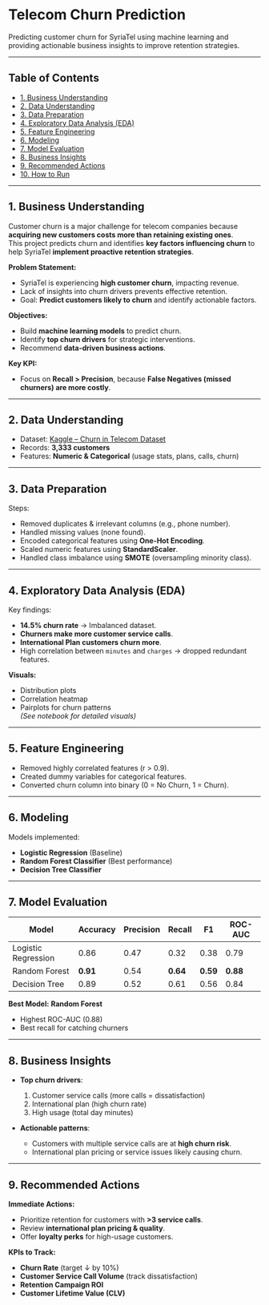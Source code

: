 # Telecom Churn Prediction  

Predicting customer churn for SyriaTel using machine learning and providing actionable business insights to improve retention strategies.

---

## Table of Contents
- [1. Business Understanding](#1-business-understanding)  
- [2. Data Understanding](#2-data-understanding)  
- [3. Data Preparation](#3-data-preparation)  
- [4. Exploratory Data Analysis (EDA)](#4-exploratory-data-analysis-eda)  
- [5. Feature Engineering](#5-feature-engineering)  
- [6. Modeling](#6-modeling)  
- [7. Model Evaluation](#7-model-evaluation)  
- [8. Business Insights](#8-business-insights)  
- [9. Recommended Actions](#9-recommended-actions)  
- [10. How to Run](#10-how-to-run)  

---

## 1. Business Understanding
Customer churn is a major challenge for telecom companies because **acquiring new customers costs more than retaining existing ones**.  
This project predicts churn and identifies **key factors influencing churn** to help SyriaTel **implement proactive retention strategies**.

**Problem Statement:**
- SyriaTel is experiencing **high customer churn**, impacting revenue.
- Lack of insights into churn drivers prevents effective retention.
- Goal: **Predict customers likely to churn** and identify actionable factors.

**Objectives:**
- Build **machine learning models** to predict churn.
- Identify **top churn drivers** for strategic interventions.
- Recommend **data-driven business actions**.

**Key KPI:**
- Focus on **Recall > Precision**, because **False Negatives (missed churners) are more costly**.

---

## 2. Data Understanding
- Dataset: [Kaggle – Churn in Telecom Dataset](https://www.kaggle.com/datasets/becksddf/churn-in-telecoms-dataset)  
- Records: **3,333 customers**  
- Features: **Numeric & Categorical** (usage stats, plans, calls, churn)  

---

## 3. Data Preparation
Steps:
- Removed duplicates & irrelevant columns (e.g., phone number).
- Handled missing values (none found).
- Encoded categorical features using **One-Hot Encoding**.
- Scaled numeric features using **StandardScaler**.
- Handled class imbalance using **SMOTE** (oversampling minority class).

---

## 4. Exploratory Data Analysis (EDA)
Key findings:
- **14.5% churn rate** → Imbalanced dataset.
- **Churners make more customer service calls**.
- **International Plan customers churn more**.
- High correlation between `minutes` and `charges` → dropped redundant features.

**Visuals:**
- Distribution plots
- Correlation heatmap
- Pairplots for churn patterns  
*(See notebook for detailed visuals)*  

---

## 5. Feature Engineering
- Removed highly correlated features (r > 0.9).
- Created dummy variables for categorical features.
- Converted churn column into binary (0 = No Churn, 1 = Churn).

---

## 6. Modeling
Models implemented:
- **Logistic Regression** (Baseline)
- **Random Forest Classifier** (Best performance)
- **Decision Tree Classifier**

---

## 7. Model Evaluation
| Model               | Accuracy | Precision | Recall | F1    | ROC-AUC |
|----------------------|----------|-----------|--------|-------|---------|
| Logistic Regression  | 0.86     | 0.47      | 0.32   | 0.38  | 0.79    |
| Random Forest       | **0.91** | 0.54      | **0.64** | **0.59** | **0.88** |
| Decision Tree       | 0.89     | 0.52      | 0.61   | 0.56  | 0.84    |

**Best Model:**  **Random Forest**  
- Highest ROC-AUC (0.88)
- Best recall for catching churners  

---

## 8. Business Insights
- **Top churn drivers**:
  1. Customer service calls (more calls = dissatisfaction)
  2. International plan (high churn rate)
  3. High usage (total day minutes)

- **Actionable patterns**:
  - Customers with multiple service calls are at **high churn risk**.
  - International plan pricing or service issues likely causing churn.

---

## 9. Recommended Actions
 **Immediate Actions:**
- Prioritize retention for customers with **>3 service calls**.
- Review **international plan pricing & quality**.
- Offer **loyalty perks** for high-usage customers.

 **KPIs to Track:**
- **Churn Rate** (target ↓ by 10%)
- **Customer Service Call Volume** (track dissatisfaction)
- **Retention Campaign ROI**
- **Customer Lifetime Value (CLV)**

